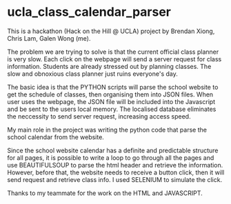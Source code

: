# ucla_class_calendar_parser


This is a hackathon (Hack on the Hill @ UCLA) project by Brendan Xiong, Chris Lam, Galen Wong (me). 

The problem we are trying to solve is that the current official class planner is very slow. Each click on the webpage will send a server request for class information. Students are already stressed out by planning classes. The slow and obnoxious class planner just ruins everyone's day.

The basic idea is that the PYTHON scripts will parse the school website to get the schedule of classes, then organising them into JSON files. When user uses the webpage, the JSON file will be included into the Javascript and be sent to the users local memory. The localised database eliminates the neccessity to send server request, increasing access speed.

My main role in the project was writing the python code that parse the school calendar from the website. 

Since the school website calendar has a definite and predictable structure for all pages, it is possible to write a loop to go through all the pages and use BEAUTIFULSOUP to parse the html header and retrieve the information. However, before that, the website needs to receive a button click, then it will send request and retrieve class info. I used SELENIUM to simulate the click. 

Thanks to my teammate for the work on the HTML and JAVASCRIPT.
